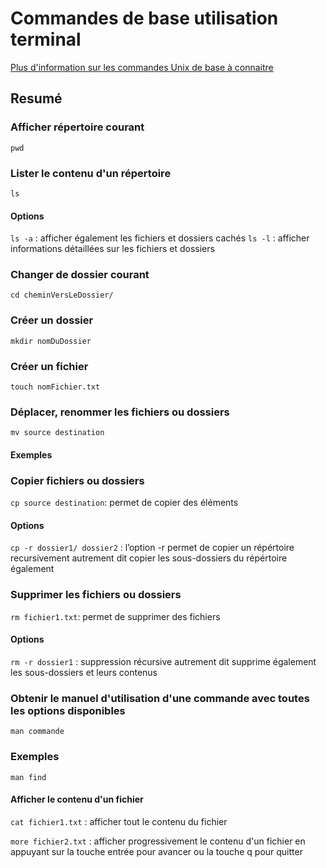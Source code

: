 # Commandes de base utilisation terminal

[Plus d'information sur les commandes Unix de base à connaitre](https://doc.ubuntu-fr.org/tutoriel/console_commandes_de_base)
## Resumé
### Afficher répertoire courant

`pwd`
### Lister le contenu d'un répertoire

`ls`
#### Options
`ls -a` : afficher également les fichiers et dossiers cachés
`ls -l` : afficher informations détaillées sur les fichiers et dossiers

### Changer de dossier courant

`cd cheminVersLeDossier/`

### Créer un dossier

`mkdir nomDuDossier`

### Créer un fichier

`touch nomFichier.txt`

### Déplacer, renommer les fichiers ou dossiers
`mv source destination`
#### Exemples

### Copier fichiers ou dossiers

`cp source destination`: permet de copier des éléments
#### Options

`cp -r dossier1/ dossier2` : l’option -r permet de copier un répértoire recursivement autrement dit copier les sous-dossiers du répértoire également

### Supprimer les fichiers ou dossiers

`rm fichier1.txt`: permet de supprimer des fichiers

#### Options

`rm -r dossier1` : suppression récursive autrement dit supprime également les sous-dossiers et leurs contenus

### Obtenir le manuel d'utilisation d'une commande avec toutes les options disponibles

`man commande`

### Exemples

`man find`

#### Afficher le contenu d'un fichier

`cat fichier1.txt` : afficher tout le contenu du fichier

`more fichier2.txt` : afficher progressivement le contenu d'un fichier en appuyant sur la touche entrée pour avancer ou la touche q pour quitter